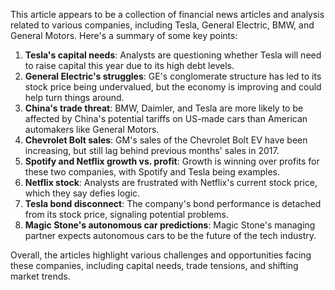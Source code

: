 This article appears to be a collection of financial news articles and analysis related to various companies, including Tesla, General Electric, BMW, and General Motors. Here's a summary of some key points:

1. **Tesla's capital needs**: Analysts are questioning whether Tesla will need to raise capital this year due to its high debt levels.
2. **General Electric's struggles**: GE's conglomerate structure has led to its stock price being undervalued, but the economy is improving and could help turn things around.
3. **China's trade threat**: BMW, Daimler, and Tesla are more likely to be affected by China's potential tariffs on US-made cars than American automakers like General Motors.
4. **Chevrolet Bolt sales**: GM's sales of the Chevrolet Bolt EV have been increasing, but still lag behind previous months' sales in 2017.
5. **Spotify and Netflix growth vs. profit**: Growth is winning over profits for these two companies, with Spotify and Tesla being examples.
6. **Netflix stock**: Analysts are frustrated with Netflix's current stock price, which they say defies logic.
7. **Tesla bond disconnect**: The company's bond performance is detached from its stock price, signaling potential problems.
8. **Magic Stone's autonomous car predictions**: Magic Stone's managing partner expects autonomous cars to be the future of the tech industry.

Overall, the articles highlight various challenges and opportunities facing these companies, including capital needs, trade tensions, and shifting market trends.